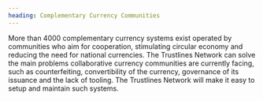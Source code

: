 ```yaml
---
heading: Complementary Currency Communities
---
```


More than 4000 complementary currency systems exist operated by communities who aim for cooperation, stimulating circular economy and reducing the need for national currencies. The Trustlines Network can solve the main problems collaborative currency communities are currently facing, such as counterfeiting, convertibility of the currency, governance of its issuance and the lack of tooling. The Trustlines Network will make it easy to setup and maintain such systems.
